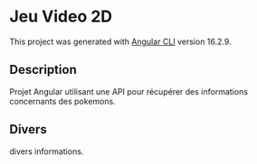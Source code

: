 # Jeu Video 2D

This project was generated with [Angular CLI](https://github.com/angular/angular-cli) version 16.2.9.

## Description

Projet Angular utilisant une API pour récupérer des informations concernants des pokemons.

## Divers

divers informations.
